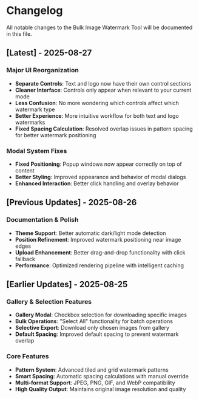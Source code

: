 # Changelog

All notable changes to the Bulk Image Watermark Tool will be documented in this file.

## [Latest] - 2025-08-27

### Major UI Reorganization

- **Separate Controls**: Text and logo now have their own control sections
- **Cleaner Interface**: Controls only appear when relevant to your current mode
- **Less Confusion**: No more wondering which controls affect which watermark type
- **Better Experience**: More intuitive workflow for both text and logo watermarks
- **Fixed Spacing Calculation**: Resolved overlap issues in pattern spacing for better watermark positioning

### Modal System Fixes

- **Fixed Positioning**: Popup windows now appear correctly on top of content
- **Better Styling**: Improved appearance and behavior of modal dialogs
- **Enhanced Interaction**: Better click handling and overlay behavior

## [Previous Updates] - 2025-08-26

### Documentation & Polish

- **Theme Support**: Better automatic dark/light mode detection
- **Position Refinement**: Improved watermark positioning near image edges
- **Upload Enhancement**: Better drag-and-drop functionality with click fallback
- **Performance**: Optimized rendering pipeline with intelligent caching

## [Earlier Updates] - 2025-08-25

### Gallery & Selection Features

- **Gallery Modal**: Checkbox selection for downloading specific images
- **Bulk Operations**: "Select All" functionality for batch operations
- **Selective Export**: Download only chosen images from gallery
- **Default Spacing**: Improved default spacing to prevent watermark overlap

### Core Features

- **Pattern System**: Advanced tiled and grid watermark patterns
- **Smart Spacing**: Automatic spacing calculations with manual override
- **Multi-format Support**: JPEG, PNG, GIF, and WebP compatibility
- **High Quality Output**: Maintains original image resolution and quality
